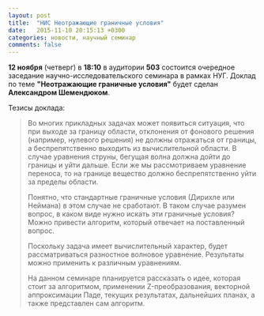 ```yaml
---
layout: post
title:  "НИС Неотражающие граничные условия"
date:   2015-11-10 20:15:13 +0300
categories: новости, научный семинар
comments: false
---
```


**12 ноября** (четверг) в **18:10** в аудитории **503** состоится очередное заседание научно-исследовательского семинара в рамках НУГ. Доклад по теме **"Неотражающие граничные условия"** будет сделан **Александром Шемендюком**.

Тезисы доклада:

> Во многих прикладных задачах может появиться ситуация, что при выходе за границу области, отклонения от фонового решения (например, нулевого решения) не должны отражаться от границы, а беспрепятственно выходить из вычислительной области. В случае
> уравнения струны, бегущая волна должна дойти до границы и уйти дальше. Если же мы рассмотриваем уравнение переноса, то на границе вещество должно беспрепятственно уйти за пределы области.
>
> Понятно, что стандартные граничные условия (Дирихле или Неймана) в этом случае не сработают. В таком случае разумен вопрос, в каком виде нужно искать эти граничные условия? Можно привести алгоритм, который отвечает на поставленный вопрос.
>
> Поскольку задача имеет вычислительный характер, будет рассматриваться разностное волновое уравнение. Результаты можно применить к различным уравнениям.
>
> На данном семинаре планируется рассказать о идее, которая стоит за алгоритмом, применении Z-преобразования, векторной аппроксимации Паде, текущих результатах, дальнейших планах, а также представлен сам алгоритм.
